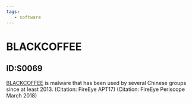 ```yaml
---
tags:
   - software
---
```

# BLACKCOFFEE
## ID:S0069
[BLACKCOFFEE](software/S0069) is malware that has been used by several Chinese groups since at least 2013. (Citation: FireEye APT17) (Citation: FireEye Periscope March 2018)
